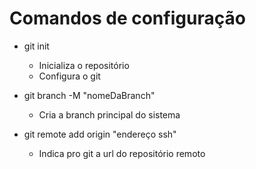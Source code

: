# Comandos de configuração

- git init

  - Inicializa o repositório
  - Configura o git

- git branch -M "nomeDaBranch"

  - Cria a branch principal do sistema

- git remote add origin "endereço ssh"
  - Indica pro git a url do repositório remoto
